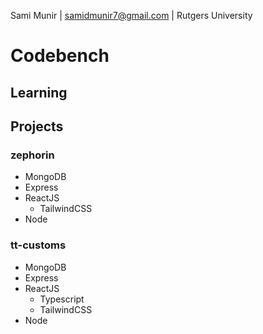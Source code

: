 Sami Munir | samidmunir7@gmail.com | Rutgers University

# Codebench

## Learning

## Projects

### zephorin

- MongoDB
- Express
- ReactJS
  - TailwindCSS
- Node

### tt-customs

- MongoDB
- Express
- ReactJS
  - Typescript
  - TailwindCSS
- Node
